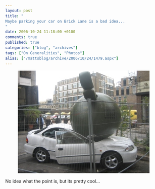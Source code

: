 ```yaml
---
layout: post
title: "
Maybe parking your car on Brick Lane is a bad idea...
"
date: 2006-10-24 11:18:00 +0100
comments: true
published: true
categories: ["blog", "archives"]
tags: ["On Generalities", "Photos"]
alias: ["/mattsblog/archive/2006/10/24/1479.aspx"]
---
```

<!-- more -->

<figure>
  <IMG alt="Brick Lane car" src="/images/bricklanecarbomb.jpg">
</figure>
 <P>No idea what the point is, but its pretty cool...</P>
